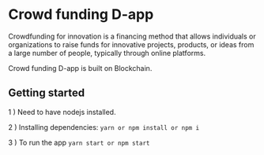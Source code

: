 # Crowd funding D-app

Crowdfunding for innovation is a financing method that allows individuals or organizations to raise funds for innovative projects, products, or ideas from a large number of people, typically through online platforms.

Crowd funding D-app is built on Blockchain. 
  
## Getting started


1 ) Need to have nodejs installed.

2 ) Installing dependencies: `yarn or npm install or npm i`

3 ) To run the app `yarn start or npm start`
